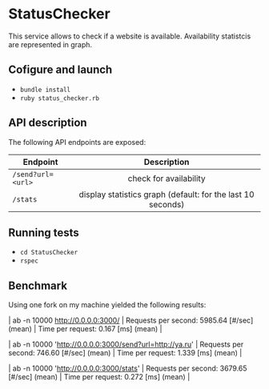 # StatusChecker

This service allows to check if a website is available. Availability statistcis are represented in graph.

## Cofigure and launch

* `bundle install`
* `ruby status_checker.rb`


## API description
The following API endpoints are exposed:

| Endpoint        | Description |
| -------------   |:-------------:|
|`/send?url=<url>`|check <url> for availability|
|`/stats`         |display statistics graph (default: for the last 10 seconds)|

## Running tests
* `cd StatusChecker`
* `rspec`

## Benchmark

Using one fork on my machine yielded the following results:

| ab -n 10000 http://0.0.0.0:3000/ |   Requests per second:    5985.64 [#/sec] (mean) |
                                       Time per request:       0.167 [ms] (mean)      |

| ab -n 10000 'http://0.0.0.0:3000/send?url=http://ya.ru' |  Requests per second:    746.60 [#/sec] (mean) |
                                                             Time per request:       1.339 [ms] (mean)     |

| ab -n 10000 'http://0.0.0.0:3000/stats' |  Requests per second:    3679.65 [#/sec] (mean) |
                                             Time per request:       0.272 [ms] (mean)      |
